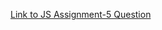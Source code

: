 [Link to JS Assignment-5 Question](https://rajeshmeanstack.blogspot.com/2022/11/js-assignment-5.html)